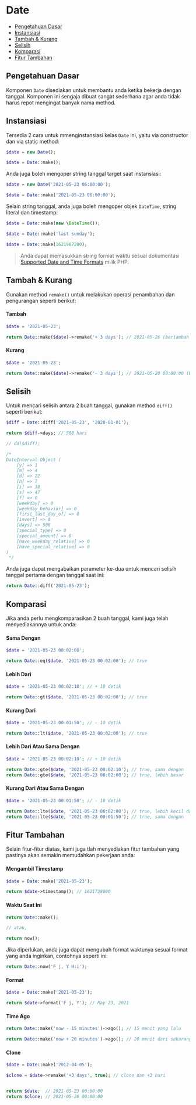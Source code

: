 # Date

<!-- MarkdownTOC autolink="true" autoanchor="true" levels="2,3" bracket="round" lowercase="only_ascii" -->

- [Pengetahuan Dasar](#pengetahuan-dasar)
- [Instansiasi](#instansiasi)
- [Tambah & Kurang](#tambah--kurang)
- [Selisih](#selisih)
- [Komparasi](#komparasi)
- [Fitur Tambahan](#fitur-tambahan)

<!-- /MarkdownTOC -->


<a id="pengetahuan-dasar"></a>
## Pengetahuan Dasar

Komponen `Date` disediakan untuk membantu anda ketika bekerja dengan tanggal. Komponen ini
sengaja dibuat sangat sederhana agar anda tidak harus repot mengingat banyak nama method.


<a id="instansiasi"></a>
## Instansiasi

Tersedia 2 cara untuk mmenginstansiasi kelas `Date` ini, yaitu via
constructor dan via static method:

```php
$date = new Date();

$date = Date::make();
```

Anda juga boleh mengoper string tanggal target saat instansiasi:

```php
$date = new Date('2021-05-23 06:00:00');

$date = Date::make('2021-05-23 06:00:00');
```

Selain string tanggal, anda juga boleh mengoper objek `DateTime`, string literal dan timestamp:

```php
$date = Date::make(new \DateTime());

$date = Date::make('last sunday');

$date = Date::make(1621987200);
```

>  Anda dapat memasukkan string format waktu sesuai dokumentasi
   [Supported Date and Time Formats](https://www.php.net/manual/en/datetime.formats.php) milik PHP.


<a id="tambah--kurang"></a>
## Tambah & Kurang

Gunakan method `remake()` untuk melakukan operasi penambahan dan pengurangan seperti berikut:


#### Tambah

```php
$date = '2021-05-23';

return Date::make($date)->remake('+ 3 days'); // 2021-05-26 (bertambah 3 hari)
```


#### Kurang

```php
$date = '2021-05-23';

return Date::make($date)->remake('- 3 days'); // 2021-05-20 00:00:00 (berkurang 3 hari)
```


<a id="selisih"></a>
## Selisih

Untuk mencari selisih antara 2 buah tanggal, gunakan method `diff()` seperti berikut:

```php
$diff = Date::diff('2021-05-23', '2020-01-01');

return $diff->days; // 508 hari

// dd($diff);

/*
DateInterval Object (
    [y] => 1
    [m] => 4
    [d] => 22
    [h] => 7
    [i] => 38
    [s] => 47
    [f] => 0
    [weekday] => 0
    [weekday_behavior] => 0
    [first_last_day_of] => 0
    [invert] => 0
    [days] => 508
    [special_type] => 0
    [special_amount] => 0
    [have_weekday_relative] => 0
    [have_special_relative] => 0
)
 */
```

Anda juga dapat mengabaikan parameter ke-dua untuk mencari selisih tanggal pertama
dengan tanggal saat ini:

```php
return Date::diff('2021-05-23');
```


<a id="komparasi"></a>
## Komparasi

Jika anda perlu mengkomparasikan 2 buah tanggal, kami juga telah menyediakannya untuk anda:

#### Sama Dengan

```php
$date = '2021-05-23 00:02:00';

return Date::eq($date, '2021-05-23 00:02:00'); // true
```


#### Lebih Dari

```php
$date = '2021-05-23 00:02:10'; // + 10 detik

return Date::gt($date, '2021-05-23 00:02:00'); // true
```

#### Kurang Dari

```php
$date = '2021-05-23 00:01:50'; // - 10 detik

return Date::lt($date, '2021-05-23 00:02:00'); // true
```


#### Lebih Dari Atau Sama Dengan

```php
$date = '2021-05-23 00:02:10'; // + 10 detik

return Date::gte($date, '2021-05-23 00:02:10'); // true, sama dengan
return Date::gte($date, '2021-05-23 00:02:00'); // true, lebih besar
```


#### Kurang Dari Atau Sama Dengan

```php
$date = '2021-05-23 00:01:50'; // - 10 detik

return Date::lte($date, '2021-05-23 00:02:00'); // true, lebih kecil dari
return Date::lte($date, '2021-05-23 00:01:50'); // true, sama dengan
```


<a id="fitur-tambahan"></a>
## Fitur Tambahan

Selain fitur-fitur diatas, kami juga tlah menyediakan fitur tambahan yang
pastinya akan semakin memudahkan pekerjaan anda:


#### Mengambil Timestamp

```php
$date = Date::make('2021-05-23');

return $date->timestamp(); // 1621728000
```


#### Waktu Saat Ini

```php
return Date::make();

// atau,

return now();
```

Jika diperlukan, anda juga dapat mengubah format waktunya
sesuai format yang anda inginkan, contohnya seperti ini:

```php
return Date::now('F j, Y H:i');
```


#### Format

```php
$date = Date::make('2021-05-23');

return $date->format('F j, Y'); // May 23, 2021
```


#### Time Ago

```php
return Date::make('now - 15 minutes')->ago(); // 15 menit yang lalu

return Date::make('now + 20 minutes')->ago(); // 20 menit dari sekarang
```


#### Clone

```php
$date = Date::make('2012-04-05');

$clone = $date->remake('+3 days', true); // clone dan +3 hari


return $date;  // 2021-05-23 00:00:00
return $clone; // 2021-05-26 00:00:00
```
